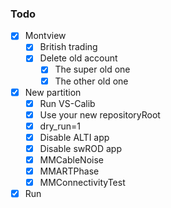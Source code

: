 ### Todo
- [x] Montview
  - [x] British trading
  - [x] Delete old account
    - [x] The super old one
    - [x] The other old one
- [x] New partition
  - [x] Run VS-Calib
  - [x] Use your new repositoryRoot
  - [x] dry_run=1
  - [x] Disable ALTI app
  - [x] Disable swROD app
  - [x] MMCableNoise
  - [x] MMARTPhase
  - [x] MMConnectivityTest
- [x] Run
